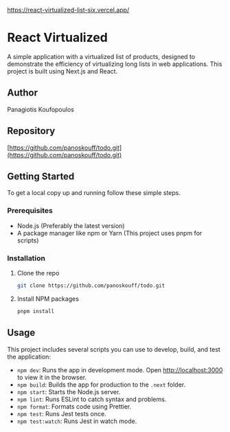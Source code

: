 https://react-virtualized-list-six.vercel.app/

# React Virtualized

A simple application with a virtualized list of products, designed to demonstrate the efficiency of virtualizing long lists in web applications. This project is built using Next.js and React.

## Author

Panagiotis Koufopoulos

## Repository

[https://github.com/panoskouff/todo.git](https://github.com/panoskouff/todo.git)

## Getting Started

To get a local copy up and running follow these simple steps.

### Prerequisites

- Node.js (Preferably the latest version)
- A package manager like npm or Yarn (This project uses pnpm for scripts)

### Installation

1. Clone the repo
   ```sh
   git clone https://github.com/panoskouff/todo.git
   ```
2. Install NPM packages
   ```sh
   pnpm install
   ```
   
## Usage

This project includes several scripts you can use to develop, build, and test the application:

- `npm dev`: Runs the app in development mode. Open [http://localhost:3000](http://localhost:3000) to view it in the browser.
- `npm build`: Builds the app for production to the `.next` folder.
- `npm start`: Starts the Node.js server.
- `npm lint`: Runs ESLint to catch syntax and problems.
- `npm format`: Formats code using Prettier.
- `npm test`: Runs Jest tests once.
- `npm test:watch`: Runs Jest in watch mode.
